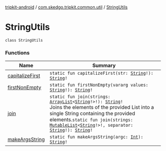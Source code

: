 [tripkit-android](../../index.md) / [com.skedgo.tripkit.common.util](../index.md) / [StringUtils](./index.md)

# StringUtils

`class StringUtils`

### Functions

| Name | Summary |
|---|---|
| [capitalizeFirst](capitalize-first.md) | `static fun capitalizeFirst(str: `[`String`](https://kotlinlang.org/api/latest/jvm/stdlib/kotlin/-string/index.html)`!): `[`String`](https://kotlinlang.org/api/latest/jvm/stdlib/kotlin/-string/index.html)`!` |
| [firstNonEmpty](first-non-empty.md) | `static fun firstNonEmpty(vararg values: `[`String`](https://kotlinlang.org/api/latest/jvm/stdlib/kotlin/-string/index.html)`!): `[`String`](https://kotlinlang.org/api/latest/jvm/stdlib/kotlin/-string/index.html)`!` |
| [join](join.md) | `static fun join(strings: `[`ArrayList`](https://docs.oracle.com/javase/7/docs/api/java/util/ArrayList.html)`<`[`String`](https://kotlinlang.org/api/latest/jvm/stdlib/kotlin/-string/index.html)`!>!): `[`String`](https://kotlinlang.org/api/latest/jvm/stdlib/kotlin/-string/index.html)`!`<br>Joins the elements of the provided List into a single String containing the provided elements.`static fun join(strings: `[`MutableList`](https://kotlinlang.org/api/latest/jvm/stdlib/kotlin.collections/-mutable-list/index.html)`<`[`String`](https://kotlinlang.org/api/latest/jvm/stdlib/kotlin/-string/index.html)`!>!, separator: `[`String`](https://kotlinlang.org/api/latest/jvm/stdlib/kotlin/-string/index.html)`!): `[`String`](https://kotlinlang.org/api/latest/jvm/stdlib/kotlin/-string/index.html)`!` |
| [makeArgsString](make-args-string.md) | `static fun makeArgsString(argc: `[`Int`](https://kotlinlang.org/api/latest/jvm/stdlib/kotlin/-int/index.html)`): `[`String`](https://kotlinlang.org/api/latest/jvm/stdlib/kotlin/-string/index.html)`!` |
